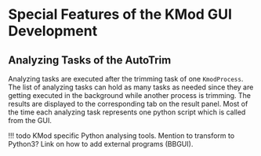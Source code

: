 # Special Features of the KMod GUI Development

## Analyzing Tasks of the AutoTrim

Analyzing tasks are executed after the trimming task of one `KmodProcess`.
The list of analyzing tasks can hold as many tasks as needed since they are getting executed in the background while another process is trimming.
The results are displayed to the corresponding tab on the result panel.
Most of the time each analyzing task represents one python script which is called from the GUI.

!!! todo
    KMod specific Python analysing tools.
    Mention to transform to Python3?
    Link on how to add external programs (BBGUI).
